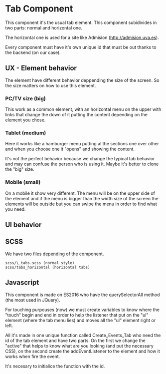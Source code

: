 # Tab Component

This component it's the usual tab element. This component subidivides in two parts: normal and horizontal one.

The horizontal one is used for a site like Admision (http://admision.uva.es).

Every component must have it's own unique id that must be out thanks to the backend (on our case).

## UX - Element behavior

The element have different behavior deppending the size of the screen. So the size matters on how to use this element.

### PC/TV size (big)

This work as a common element, with an horizontal menu on the upper with links that change the down of it putting the content depending on the element you chose.

### Tablet (medium)

Here it works like a hamburger menu putting al the sections one over other and when you choose one it "opens" and showing the content.

It's not the perfect behavior because we change the typical tab behavior and may can confuse the person who is using it. Maybe it's better to clone the "big" size.

### Mobile (small)

On a mobile it show very different. The menu will be on the upper side of the element and if the menu is bigger than the width size of the screen the elements will be outside but you can swipe the menu in order to find what you need.

## UI behavior

## SCSS

We have two files depending of the component.

```
scss/\_tabs.scss (normal style)
scss/tabs_horizontal (horizontal tabs)
```
## Javascript

This component is made on ES2016 who have the querySelectorAll method (the most used in JQuery).

For touching purpouses (now) we must create variables to know where the "touch" begin and end in order to help the listener that put on the "ul" element (where the tab menu lies) and moves all the "ul" element right or left.

All it's made in one unique function called Create_Events_Tab who need the id of the tab element and have two parts. On the first we change the "active" that helps to know what are you looking (and put the necessary CSS), on the second create the addEventListener to the element and how it works when fire the event.

It's necesary to initialice the function with the id.

